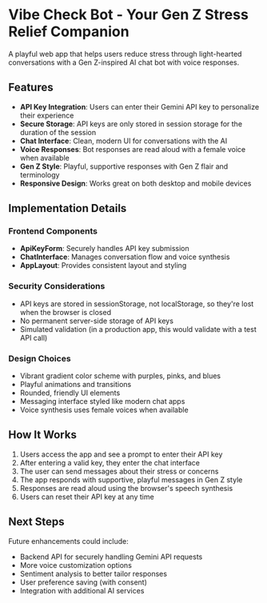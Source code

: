 
# Vibe Check Bot - Your Gen Z Stress Relief Companion

A playful web app that helps users reduce stress through light-hearted conversations with a Gen Z-inspired AI chat bot with voice responses.

## Features

- **API Key Integration**: Users can enter their Gemini API key to personalize their experience
- **Secure Storage**: API keys are only stored in session storage for the duration of the session
- **Chat Interface**: Clean, modern UI for conversations with the AI
- **Voice Responses**: Bot responses are read aloud with a female voice when available
- **Gen Z Style**: Playful, supportive responses with Gen Z flair and terminology
- **Responsive Design**: Works great on both desktop and mobile devices

## Implementation Details

### Frontend Components

- **ApiKeyForm**: Securely handles API key submission
- **ChatInterface**: Manages conversation flow and voice synthesis
- **AppLayout**: Provides consistent layout and styling

### Security Considerations

- API keys are stored in sessionStorage, not localStorage, so they're lost when the browser is closed
- No permanent server-side storage of API keys
- Simulated validation (in a production app, this would validate with a test API call)

### Design Choices

- Vibrant gradient color scheme with purples, pinks, and blues
- Playful animations and transitions
- Rounded, friendly UI elements
- Messaging interface styled like modern chat apps
- Voice synthesis uses female voices when available

## How It Works

1. Users access the app and see a prompt to enter their API key
2. After entering a valid key, they enter the chat interface
3. The user can send messages about their stress or concerns
4. The app responds with supportive, playful messages in Gen Z style
5. Responses are read aloud using the browser's speech synthesis
6. Users can reset their API key at any time

## Next Steps

Future enhancements could include:
- Backend API for securely handling Gemini API requests
- More voice customization options
- Sentiment analysis to better tailor responses
- User preference saving (with consent)
- Integration with additional AI services

